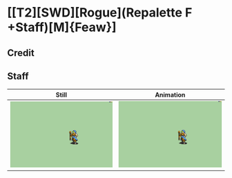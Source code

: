 # [\[T2\]\[SWD\]\[Rogue\]\(Repalette F +Staff\)\[M\]{Feaw}]

## Credit


	
## Staff

| Still | Animation |
| :---: | :-------: |
| ![Staff still](./Staff_000.png) | ![Staff animation](./Staff.gif) |
